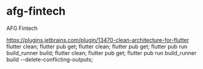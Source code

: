 # afg-fintech
AFG Fintech

https://plugins.jetbrains.com/plugin/13470-clean-architecture-for-flutter
flutter clean; flutter pub get;
flutter clean; flutter pub get; flutter pub run build_runner build;
flutter clean; flutter pub get; flutter pub run build_runner build --delete-conflicting-outputs;
